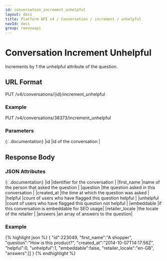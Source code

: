 ```yaml
---
id: conversation_increment_unhelpful
layout: docs
title: Platform API v4 / Conversation / increment / unhelpful
navId: docs
group: reevooapi
---
```


# Conversation Increment Unhelpful

Increments by 1 the unhelpful attribute of the question.

## URL Format
PUT /v4/conversations/{id}/increment_unhelpful

### Example
PUT /v4/conversations/38373/increment_unhelpful

### Parameters

{: .documentation}
|id     |id of the conversation         |

## Response Body

### JSON Attributes

{: .documentation}
|id              |identifier for the conversation                              |
|first_name      |name of the person that asked the question                   |
|question        |the question asked in this conversation                      |
|created_at      |the time at which the question was asked                     |
|helpful         |count of users who have flagged this question helpful        |
|unhelpful       |count of users who have flagged this question not helpful    |
|embeddable      |if this conversation is embeddable for SEO usage|
|retailer_locale |the locale of the retailer                                   |
|answers         |an array of answers to the question|

### Example
{% highlight json %}
{
   "id":223049,
   "first_name":"A shopper",
   "question":"How is this product?",
   "created_at":"2014-10-07T14:17:56Z",
   "helpful":0,
   "unhelpful":1,
   "embeddable":false,
   "retailer_locale":"en-GB",
   "answers":[]
}
{% endhighlight %}
